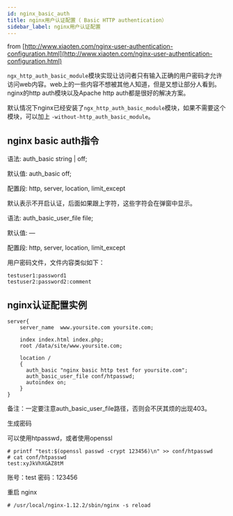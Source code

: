 ```yaml
---
id: nginx_basic_auth
title: nginx用户认证配置（ Basic HTTP authentication）
sidebar_label: nginx用户认证配置
---
```


from [http://www.xiaoten.com/nginx-user-authentication-configuration.html](http://www.xiaoten.com/nginx-user-authentication-configuration.html)

`ngx_http_auth_basic_module`模块实现让访问者只有输入正确的用户密码才允许访问web内容。web上的一些内容不想被其他人知道，但是又想让部分人看到。nginx的http auth模块以及Apache http auth都是很好的解决方案。

默认情况下nginx已经安装了`ngx_http_auth_basic_module`模块，如果不需要这个模块，可以加上 `-without-http_auth_basic_module`。

## nginx basic auth指令

语法: auth_basic string | off;

默认值: auth_basic off;

配置段: http, server, location, limit_except

默认表示不开启认证，后面如果跟上字符，这些字符会在弹窗中显示。

语法: auth_basic_user_file file;

默认值: —

配置段: http, server, location, limit_except

用户密码文件，文件内容类似如下：

```
testuser1:password1
testuser2:password2:comment

```

## nginx认证配置实例

```
server{
    server_name  www.yoursite.com yoursite.com;
 
    index index.html index.php;
    root /data/site/www.yoursite.com;       
 
    location /
    {
      auth_basic "nginx basic http test for yoursite.com";
      auth_basic_user_file conf/htpasswd; 
      autoindex on;
    }
}
```

备注：一定要注意auth_basic_user_file路径，否则会不厌其烦的出现403。

生成密码

可以使用htpasswd，或者使用openssl

```
# printf "test:$(openssl passwd -crypt 123456)\n" >> conf/htpasswd
# cat conf/htpasswd 
test:xyJkVhXGAZ8tM

```

账号：test
密码：123456

重启 nginx

```
# /usr/local/nginx-1.12.2/sbin/nginx -s reload
```
